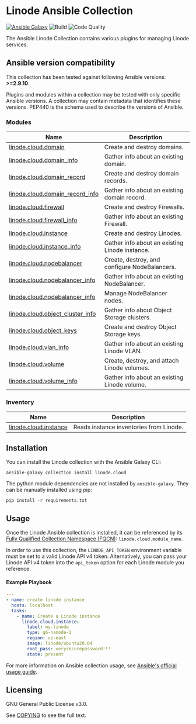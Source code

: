# Linode Ansible Collection
[![Ansible Galaxy](https://img.shields.io/badge/galaxy-linode.cloud-660198.svg?style=flat)](https://galaxy.ansible.com/linode/cloud/) 
![Build](https://img.shields.io/github/workflow/status/linode/ansible_linode/Run%20Integration%20Tests/main?label=tests)
![Code Quality](https://img.shields.io/lgtm/grade/python/github/linode/ansible_linode?label=code%20quality)

The Ansible Linode Collection contains various plugins for managing Linode services.

<!--start requires_ansible-->
## Ansible version compatibility

This collection has been tested against following Ansible versions: **>=2.9.10**.

Plugins and modules within a collection may be tested with only specific Ansible versions.
A collection may contain metadata that identifies these versions.
PEP440 is the schema used to describe the versions of Ansible.
<!--end requires_ansible-->

<!--start collection content-->
### Modules
Name | Description
--- | ---
[linode.cloud.domain](https://github.com/linode/ansible_linode/blob/main/docs/modules/domain.rst)|Create and destroy domains.
[linode.cloud.domain_info](https://github.com/linode/ansible_linode/blob/main/docs/modules/domain_info.rst)|Gather info about an existing domain.
[linode.cloud.domain_record](https://github.com/linode/ansible_linode/blob/main/docs/modules/domain_record.rst)|Create and destroy domain records.
[linode.cloud.domain_record_info](https://github.com/linode/ansible_linode/blob/main/docs/modules/domain_record_info.rst)|Gather info about an existing domain record.
[linode.cloud.firewall](https://github.com/linode/ansible_linode/blob/main/docs/modules/firewall.rst)|Create and destroy Firewalls.
[linode.cloud.firewall_info](https://github.com/linode/ansible_linode/blob/main/docs/modules/firewall_info.rst)|Gather info about an existing Firewall.
[linode.cloud.instance](https://github.com/linode/ansible_linode/blob/main/docs/modules/instance.rst)|Create and destroy Linodes.
[linode.cloud.instance_info](https://github.com/linode/ansible_linode/blob/main/docs/modules/instance_info.rst)|Gather info about an existing Linode instance.
[linode.cloud.nodebalancer](https://github.com/linode/ansible_linode/blob/main/docs/modules/nodebalancer.rst)|Create, destroy, and configure NodeBalancers.
[linode.cloud.nodebalancer_info](https://github.com/linode/ansible_linode/blob/main/docs/modules/nodebalancer_info.rst)|Gather info about an existing NodeBalancer.
[linode.cloud.nodebalancer_info](https://github.com/linode/ansible_linode/blob/main/docs/modules/nodebalancer_node.rst)|Manage NodeBalancer nodes.
[linode.cloud.object_cluster_info](https://github.com/linode/ansible_linode/blob/main/docs/modules/object_cluster_info.rst)|Gather info about Object Storage clusters.
[linode.cloud.object_keys](https://github.com/linode/ansible_linode/blob/main/docs/modules/object_keys.rst)|Create and destroy Object Storage keys.
[linode.cloud.vlan_info](https://github.com/linode/ansible_linode/blob/main/docs/modules/vlan_info.rst)|Gather info about an existing Linode VLAN.
[linode.cloud.volume](https://github.com/linode/ansible_linode/blob/main/docs/modules/volume.rst)|Create, destroy, and attach Linode volumes.
[linode.cloud.volume_info](https://github.com/linode/ansible_linode/blob/main/docs/modules/volume_info.rst)|Gather info about an existing Linode volume.

### Inventory
Name | Description
--- | ---
[linode.cloud.instance](https://github.com/linode/ansible_linode/blob/main/docs/inventory/instance.rst)|Reads instance inventories from Linode.

<!--end collection content-->

## Installation

You can install the Linode collection with the Ansible Galaxy CLI:

```shell
ansible-galaxy collection install linode.cloud
```

The python module dependencies are not installed by `ansible-galaxy`.  They can
be manually installed using pip:

```shell
pip install -r requirements.txt
```

## Usage
Once the Linode Ansible collection is installed, it can be referenced by its [Fully Qualified Collection Namespace (FQCN)](https://github.com/ansible-collections/overview#terminology): `linode.cloud.module_name`.

In order to use this collection, the `LINODE_API_TOKEN` environment variable must be set to a valid Linode API v4 token. 
Alternatively, you can pass your Linode API v4 token into the `api_token` option for each Linode module you reference.

#### Example Playbook
```yaml
---
- name: create linode instance
  hosts: localhost
  tasks:
    - name: Create a Linode instance    
      linode.cloud.instance:
        label: my-linode
        type: g6-nanode-1
        region: us-east
        image: linode/ubuntu20.04
        root_pass: verysecurepassword!!!
        state: present
```

For more information on Ansible collection usage, see [Ansible's official usage guide](https://docs.ansible.com/ansible/latest/user_guide/collections_using.html).

## Licensing

GNU General Public License v3.0.

See [COPYING](COPYING) to see the full text.